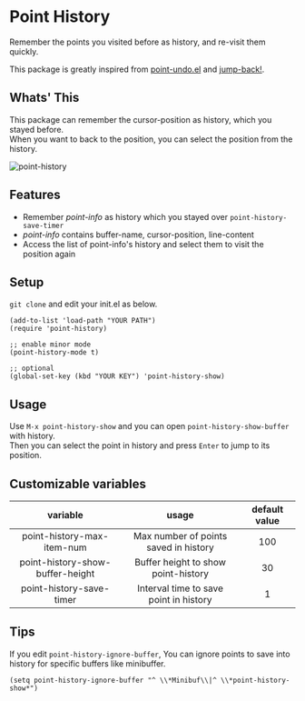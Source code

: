 # Point History

Remember the points you visited before as history, and re-visit them quickly.

This package is greatly inspired from [point-undo.el](https://www.emacswiki.org/emacs/point-undo.el) and [jump-back!](https://qiita.com/zk_phi/items/c145b7bd8077b8a0f537).

## Whats' This

This package can remember the cursor-position as history, which you stayed before.  
When you want to back to the position, you can select the position from the history.

![point-history](https://gyazo.com/593e28a5b7891e09554bbe0d364e6e2a)

## Features

+ Remember _point-info_ as history which you stayed over `point-history-save-timer`
+ _point-info_ contains buffer-name, cursor-position, line-content
+ Access the list of point-info's history and select them to visit the position again

## Setup

`git clone` and edit your init.el as below.

```elisp
(add-to-list 'load-path "YOUR PATH")
(require 'point-history)

;; enable minor mode
(point-history-mode t)

;; optional
(global-set-key (kbd "YOUR KEY") 'point-history-show)
```

## Usage

Use `M-x point-history-show` and you can open `point-history-show-buffer` with history.  
Then you can select the point in history and press `Enter` to jump to its position.

## Customizable variables

|variable|usage|default value|
|:---:|:---:|:---:|
|point-history-max-item-num|Max number of points saved in history|100|
|point-history-show-buffer-height|Buffer height to show point-history|30|
|point-history-save-timer|Interval time to save point in history|1|

## Tips

If you edit `point-history-ignore-buffer`, You can ignore points to save into history for specific buffers like minibuffer.

```elisp
(setq point-history-ignore-buffer "^ \\*Minibuf\\|^ \\*point-history-show*")
```
